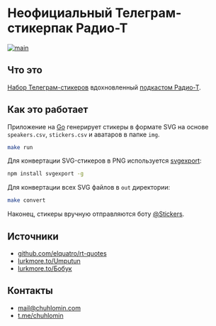 # Неофициальный Телеграм-стикерпак Радио-Т

[![main](https://github.com/chuhlomin/radio-t-stickers/actions/workflows/main.yml/badge.svg?branch=main&event=push)](https://github.com/chuhlomin/radio-t-stickers/actions/workflows/main.yml)

## Что это

[Набор Телеграм-стикеров](https://t.me/addstickers/radiot) вдохновленный [подкастом Радио-Т](http://radio-t.com/).

## Как это работает

Приложение на [Go](https://golang.org) генерирует стикеры в формате SVG на основе `speakers.csv`, `stickers.csv` и аватаров в папке `img`.

```bash
make run
```

Для конвертации SVG-стикеров в PNG используется [svgexport](https://github.com/shakiba/svgexport):

```bash
npm install svgexport -g
```

Для конвертации всех SVG файлов в `out` директории:

```bash
make convert
```

Наконец, стикеры вручную отправляются боту [@Stickers](https://t.me/Stickers).

## Источники

* [github.com/elquatro/rt-quotes](https://github.com/elquatro/rt-quotes)
* [lurkmore.to/Umputun](https://lurkmore.to/Umputun)
* [lurkmore.to/Бобук](https://lurkmore.to/Бобук)

## Контакты

* mail@chuhlomin.com
* [t.me/chuhlomin](https://t.me/chuhlomin)
